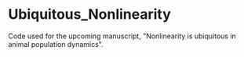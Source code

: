 # Ubiquitous_Nonlinearity
Code used for the upcoming manuscript, "Nonlinearity is ubiquitous in animal population dynamics". 
